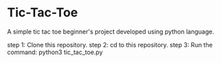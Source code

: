 # Tic-Tac-Toe
A simple tic tac toe beginner's project developed using python language.

step 1: Clone this repository.
step 2: cd to this repository.
step 3: Run the command: python3 tic_tac_toe.py

